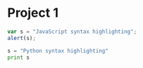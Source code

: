 # Project 1
```javascript
var s = "JavaScript syntax highlighting";
alert(s);
```
 
```python
s = "Python syntax highlighting"
print s
```